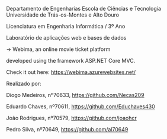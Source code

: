 Departamento de Engenharias Escola de Ciências e Tecnologia Universidade de Trás-os-Montes e Alto Douro

Licenciatura em Engenharia Informática / 3º Ano

Laboratório de aplicações web e bases de dados

-> Webima, an online movie ticket platform

developed using the framework ASP.NET Core MVC.

Check it out here: https://webima.azurewebsites.net/

Realizado por:

Diogo Medeiros, nº70633, https://github.com/Necas209

Eduardo Chaves, nº70611, https://github.com/Educhaves430

João Rodrigues, nº70579, https://github.com/joaohcr

Pedro Silva, nº70649, https://github.com/al70649
